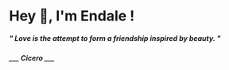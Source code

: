 <h1 title="head"> Hey 👋, I'm Endale !</h1>

**<h5><i>" Love is the attempt to form a friendship inspired by beauty. "</i></h5>**

*<b>___ Cicero ___</b>*
